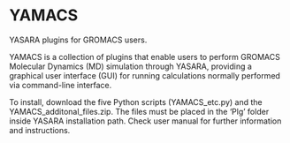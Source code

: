 # YAMACS
YASARA plugins for GROMACS users.

YAMACS is a collection of plugins that enable users to perform GROMACS Molecular Dynamics (MD) simulation through YASARA, providing a graphical user interface (GUI) for running calculations normally performed via command-line interface. 

To install, download the five Python scripts (YAMACS_etc.py) and the YAMACS_additonal_files.zip. The files must be placed in the ‘Plg’ folder inside YASARA installation path. Check user manual for further information and instructions.
